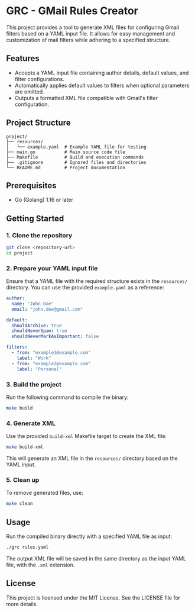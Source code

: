 # GRC - GMail Rules Creator

This project provides a tool to generate XML files for configuring Gmail filters based on a YAML input file. It allows for easy management and customization of mail filters while adhering to a specified structure.

## Features
- Accepts a YAML input file containing author details, default values, and filter configurations.
- Automatically applies default values to filters when optional parameters are omitted.
- Outputs a formatted XML file compatible with Gmail's filter configuration.

## Project Structure
```
project/
├── resources/
│   └── example.yaml  # Example YAML file for testing
├── main.go           # Main source code file
├── Makefile          # Build and execution commands
├── .gitignore        # Ignored files and directories
└── README.md         # Project documentation
```

## Prerequisites
- Go (Golang) 1.16 or later

## Getting Started

### 1. Clone the repository
```bash
git clone <repository-url>
cd project
```

### 2. Prepare your YAML input file
Ensure that a YAML file with the required structure exists in the `resources/` directory. You can use the provided `example.yaml` as a reference:

```yaml
author:
  name: "John Doe"
  email: "john.doe@gmail.com"

default:
  shouldArchive: true
  shouldNeverSpam: true
  shouldNeverMarkAsImportant: false

filters:
  - from: "example1@example.com"
    label: "Work"
  - from: "example2@example.com"
    label: "Personal"
```

### 3. Build the project
Run the following command to compile the binary:
```bash
make build
```

### 4. Generate XML
Use the provided `build-xml` Makefile target to create the XML file:
```bash
make build-xml
```
This will generate an XML file in the `resources/` directory based on the YAML input.

### 5. Clean up
To remove generated files, use:
```bash
make clean
```

## Usage
Run the compiled binary directly with a specified YAML file as input:
```bash
./grc rules.yaml
```
The output XML file will be saved in the same directory as the input YAML file, with the `.xml` extension.

## License
This project is licensed under the MIT License. See the LICENSE file for more details.
